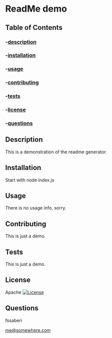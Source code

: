 # ReadMe demo

## Table of Contents

### -[description](#description)

### -[installation](#installation)

### -[usage](#usage)

### -[contributing](#contributing)

### -[tests](#tests)

### -[license](#licenses)

### -[questions](#questions)

## Description
This is a demonstration of the readme generator.

## Installation
Start with node index.js

## Usage
There is no usage info, sorry.

## Contributing
This is just a demo.

## Tests
This is just a demo.

## License
Apache
[![License](https://img.shields.io/badge/License-Apache_2.0-blue.svg)](https://opensource.org/licenses/Apache-2.0)

## Questions
fssaberi

me@somewhere.com
